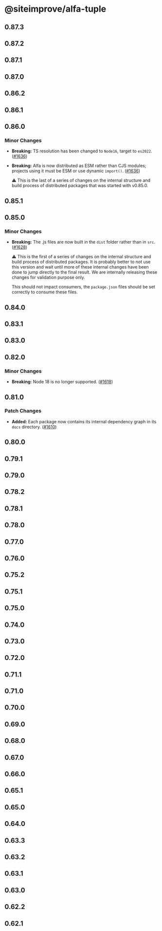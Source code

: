 # @siteimprove/alfa-tuple

## 0.87.3

## 0.87.2

## 0.87.1

## 0.87.0

## 0.86.2

## 0.86.1

## 0.86.0

### Minor Changes

- **Breaking:** TS resolution has been changed to `Node16`, target to `es2022`. ([#1636](https://github.com/Siteimprove/alfa/pull/1636))

- **Breaking:** Alfa is now distributed as ESM rather than CJS modules; projects using it must be ESM or use dynamic `import()`. ([#1636](https://github.com/Siteimprove/alfa/pull/1636))

  ⚠️ This is the last of a series of changes on the internal structure and build process of distributed packages that was started with v0.85.0.

## 0.85.1

## 0.85.0

### Minor Changes

- **Breaking:** The .js files are now built in the `dist` folder rather than in `src`. ([#1628](https://github.com/Siteimprove/alfa/pull/1628))

  ⚠️ This is the first of a series of changes on the internal structure and build process of distributed packages. It is probably better to not use this version and wait until more of these internal changes have been done to jump directly to the final result. We are internally releasing these changes for validation purpose only.

  This should not impact consumers, the `package.json` files should be set correctly to consume these files.

## 0.84.0

## 0.83.1

## 0.83.0

## 0.82.0

### Minor Changes

- **Breaking:** Node 18 is no longer supported. ([#1618](https://github.com/Siteimprove/alfa/pull/1618))

## 0.81.0

### Patch Changes

- **Added:** Each package now contains its internal dependency graph in its `docs` directory. ([#1610](https://github.com/Siteimprove/alfa/pull/1610))

## 0.80.0

## 0.79.1

## 0.79.0

## 0.78.2

## 0.78.1

## 0.78.0

## 0.77.0

## 0.76.0

## 0.75.2

## 0.75.1

## 0.75.0

## 0.74.0

## 0.73.0

## 0.72.0

## 0.71.1

## 0.71.0

## 0.70.0

## 0.69.0

## 0.68.0

## 0.67.0

## 0.66.0

## 0.65.1

## 0.65.0

## 0.64.0

## 0.63.3

## 0.63.2

## 0.63.1

## 0.63.0

## 0.62.2

## 0.62.1
